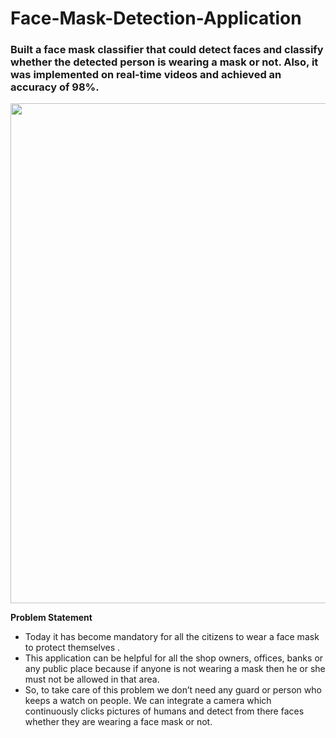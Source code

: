 # Face-Mask-Detection-Application

###  Built a face mask classifier that could detect faces and classify whether the detected person is wearing a mask or not. Also, it was implemented on real-time videos and achieved an accuracy of 98%. 


<!--  https://user-images.githubusercontent.com/97047991/175241748-562d5a6e-4b7b-471f-95e4-ea38a43e5b35.mp4 -->
 
<img src="https://user-images.githubusercontent.com/97047991/175241748-562d5a6e-4b7b-471f-95e4-ea38a43e5b35.mp4" width="800" height=800>





**Problem Statement**
- Today it has become mandatory for all the citizens to wear a face mask to protect themselves . 
- This application can be helpful for all the shop owners, offices, banks or any public place because if anyone is not wearing a mask then he or she must not be allowed in that area. 
- So, to take care of this problem we don’t need any guard or person who keeps a watch on people. We can integrate a camera which continuously clicks pictures of humans and detect from there faces whether they are wearing a face mask or not.



